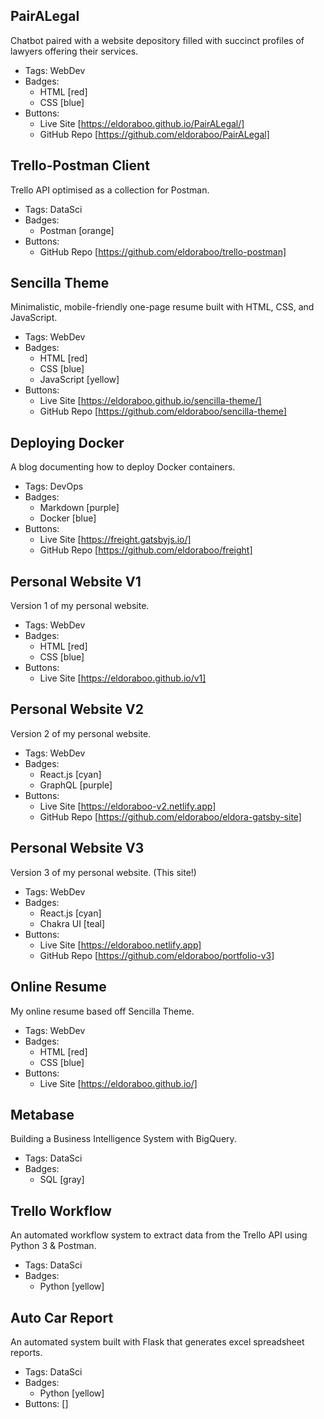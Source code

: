## PairALegal
Chatbot paired with a website depository filled with succinct profiles of lawyers offering their services.
- Tags: WebDev
- Badges:
  - HTML [red]
  - CSS [blue]
- Buttons:
  - Live Site [https://eldoraboo.github.io/PairALegal/]
  - GitHub Repo [https://github.com/eldoraboo/PairALegal]

## Trello-Postman Client
Trello API optimised as a collection for Postman.
- Tags: DataSci
- Badges:
  - Postman [orange]
- Buttons:
  - GitHub Repo [https://github.com/eldoraboo/trello-postman]

## Sencilla Theme
Minimalistic, mobile-friendly one-page resume built with HTML, CSS, and JavaScript.
- Tags: WebDev
- Badges:
  - HTML [red]
  - CSS [blue]
  - JavaScript [yellow]
- Buttons:
  - Live Site [https://eldoraboo.github.io/sencilla-theme/]
  - GitHub Repo [https://github.com/eldoraboo/sencilla-theme]

## Deploying Docker
A blog documenting how to deploy Docker containers.
- Tags: DevOps
- Badges:
  - Markdown [purple]
  - Docker [blue]
- Buttons:
  - Live Site [https://freight.gatsbyjs.io/]
  - GitHub Repo [https://github.com/eldoraboo/freight]

## Personal Website V1
Version 1 of my personal website.
- Tags: WebDev
- Badges:
  - HTML [red]
  - CSS [blue]
- Buttons:
  - Live Site [https://eldoraboo.github.io/v1]

## Personal Website V2
Version 2 of my personal website.
- Tags: WebDev
- Badges:
  - React.js [cyan]
  - GraphQL [purple]
- Buttons:
  - Live Site [https://eldoraboo-v2.netlify.app]
  - GitHub Repo [https://github.com/eldoraboo/eldora-gatsby-site]

## Personal Website V3
Version 3 of my personal website. (This site!)
- Tags: WebDev
- Badges:
  - React.js [cyan]
  - Chakra UI [teal]
- Buttons:
  - Live Site [https://eldoraboo.netlify.app]
  - GitHub Repo [https://github.com/eldoraboo/portfolio-v3]

## Online Resume
My online resume based off Sencilla Theme.
- Tags: WebDev
- Badges:
  - HTML [red]
  - CSS [blue]
- Buttons:
  - Live Site [https://eldoraboo.github.io/]

## Metabase
Building a Business Intelligence System with BigQuery.
- Tags: DataSci
- Badges:
  - SQL [gray]

## Trello Workflow
An automated workflow system to extract data from the Trello API using Python 3 & Postman.
- Tags: DataSci
- Badges:
  - Python [yellow]

## Auto Car Report
An automated system built with Flask that generates excel spreadsheet reports.
- Tags: DataSci
- Badges:
  - Python [yellow]
- Buttons: []